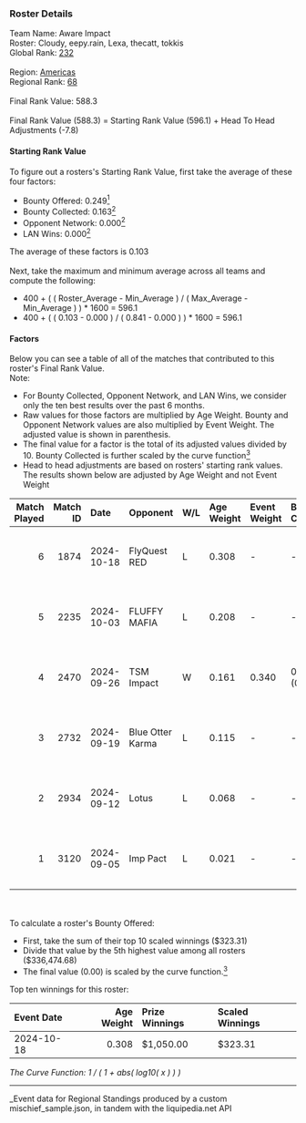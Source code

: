 ### Roster Details<br />
Team Name: Aware Impact<br />
Roster: Cloudy, eepy.rain, Lexa, thecatt, tokkis<br />
Global Rank: [232](../../standings_global_2025_03_01.md)<br />
<br />
Region: [Americas]( ../../standings_americas_2025_03_01.md)<br />
Regional Rank: [68]( ../../standings_americas_2025_03_01.md)<br />
<br />
Final Rank Value:  588.3<br />
<br />
Final Rank Value (588.3) = Starting Rank Value (596.1) + Head To Head Adjustments (-7.8)<br />

#### Starting Rank Value<br />
To figure out a rosters's Starting Rank Value, first take the average of these four factors:<br />
- Bounty Offered: 0.249[<sup>1</sup>](#table2)
- Bounty Collected: 0.163[<sup>2</sup>](#table1)
- Opponent Network: 0.000[<sup>2</sup>](#table1)
- LAN Wins: 0.000[<sup>2</sup>](#table1)

The average of these factors is 0.103<br />
<br />
Next, take the maximum and minimum average across all teams and compute the following:<br />
- 400 + ( ( Roster_Average - Min_Average ) / ( Max_Average - Min_Average ) ) * 1600 = 596.1
- 400 + ( ( 0.103 - 0.000 ) / ( 0.841 - 0.000 ) ) * 1600 = 596.1


#### Factors<br />
Below you can see a table of all of the matches that contributed to this roster's Final Rank Value.<br />
Note:<br />

- For Bounty Collected, Opponent Network, and LAN Wins, we consider only the ten best results over the past 6 months.
- Raw values for those factors are multiplied by Age Weight. Bounty and Opponent Network values are also multiplied by Event Weight. The adjusted value is shown in parenthesis.
- The final value for a factor is the total of its adjusted values divided by 10. Bounty Collected is further scaled by the curve function[<sup>3</sup>](#curveFunction)
- Head to head adjustments are based on rosters' starting rank values. The results shown below are adjusted by Age Weight and not Event Weight
<span id="table1"></span><br />


| Match Played | Match ID | Date       | Opponent         | W/L | Age Weight | Event Weight | Bounty Collected | Opponent Network | LAN Wins  | H2H Adj. | Roster                                   |
| -: | -: | :- | :- | :- | :- | :- | :- | :- | :- | -: | :- |
|            6 |     1874 | 2024-10-18 | FlyQuest RED     | L   | 0.308      | -            | -                | -                | -         |    -4.15 | Cloudy, eepy.rain, Lexa, thecatt, tokkis |
|            5 |     2235 | 2024-10-03 | FLUFFY MAFIA     | L   | 0.208      | -            | -                | -                | -         |    -3.08 | Cloudy, eepy.rain, Lexa, thecatt, tokkis |
|            4 |     2470 | 2024-09-26 | TSM Impact       | W   | 0.161      | 0.340        | 0.001 (0.000)    | 0.029 (0.002)    | 0 (0.000) |     2.66 | Cloudy, eepy.rain, Lexa, thecatt, tokkis |
|            3 |     2732 | 2024-09-19 | Blue Otter Karma | L   | 0.115      | -            | -                | -                | -         |    -1.80 | Cloudy, eepy.rain, Lexa, thecatt, tokkis |
|            2 |     2934 | 2024-09-12 | Lotus            | L   | 0.068      | -            | -                | -                | -         |    -1.08 | Cloudy, eepy.rain, Lexa, thecatt, tokkis |
|            1 |     3120 | 2024-09-05 | Imp Pact         | L   | 0.021      | -            | -                | -                | -         |    -0.32 | Cloudy, eepy.rain, Lexa, thecatt, tokkis |

<br />
<span id="table2"></span><br />
To calculate a roster's Bounty Offered:<br />

- First, take the sum of their top 10 scaled winnings ($323.31)
- Divide that value by the 5th highest value among all rosters ($336,474.68)
- The final value (0.00) is scaled by the curve function.[<sup>3</sup>](#curveFunction)

Top ten winnings for this roster:<br />

| Event Date | Age Weight | Prize Winnings | Scaled Winnings |
| :- | -: | :- | :- |
| 2024-10-18 |      0.308 | $1,050.00      | $323.31         |


<span id="curveFunction"></span>_The Curve Function: 1 / ( 1 + abs( log10( x ) ) )_<br />

---
_Event data for Regional Standings produced by a custom mischief_sample.json, in tandem with the liquipedia.net API<br />
